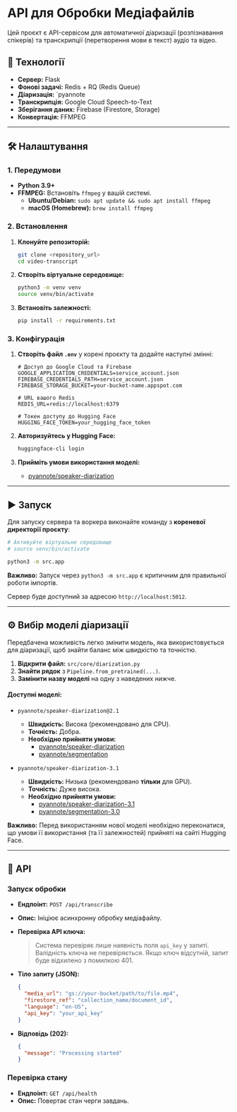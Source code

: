 # API для Обробки Медіафайлів

Цей проєкт є API-сервісом для автоматичної діаризації (розпізнавання спікерів) та транскрипції (перетворення мови в текст) аудіо та відео.

## 🚀 Технології

-   **Сервер:** Flask
-   **Фонові задачі:** Redis + RQ (Redis Queue)
-   **Діаризація:** `pyannote
-   **Транскрипція:** Google Cloud Speech-to-Text
-   **Зберігання даних:** Firebase (Firestore, Storage)
-   **Конвертація:** FFMPEG

---

## 🛠️ Налаштування

### 1. Передумови

-   **Python 3.9+**
-   **FFMPEG:** Встановіть `ffmpeg` у вашій системі.
    -   **Ubuntu/Debian:** `sudo apt update && sudo apt install ffmpeg`
    -   **macOS (Homebrew):** `brew install ffmpeg`

### 2. Встановлення

1.  **Клонуйте репозиторій:**
    ```bash
    git clone <repository_url>
    cd video-transcript
    ```

2.  **Створіть віртуальне середовище:**
    ```bash
    python3 -m venv venv
    source venv/bin/activate
    ```

3.  **Встановіть залежності:**
    ```bash
    pip install -r requirements.txt
    ```

### 3. Конфігурація

1.  **Створіть файл `.env`** у корені проєкту та додайте наступні змінні:

    ```env
    # Доступ до Google Cloud та Firebase
    GOOGLE_APPLICATION_CREDENTIALS=service_account.json
    FIREBASE_CREDENTIALS_PATH=service_account.json
    FIREBASE_STORAGE_BUCKET=your-bucket-name.appspot.com

    # URL вашого Redis
    REDIS_URL=redis://localhost:6379

    # Токен доступу до Hugging Face
    HUGGING_FACE_TOKEN=your_hugging_face_token
    ```

2.  **Авторизуйтесь у Hugging Face:**
    ```bash
    huggingface-cli login
    ```

3.  **Прийміть умови використання моделі:**
    -   [pyannote/speaker-diarization](https://huggingface.co/pyannote/speaker-diarization)

---

## ▶️ Запуск

Для запуску сервера та воркера виконайте команду з **кореневої директорії проєкту**:

```bash
# Активуйте віртуальне середовище
# source venv/bin/activate

python3 -m src.app
```

**Важливо:** Запуск через `python3 -m src.app` є критичним для правильної роботи імпортів.

Сервер буде доступний за адресою `http://localhost:5012`.

---

## ⚙️ Вибір моделі діаризації

Передбачена можливість легко змінити модель, яка використовується для діаризації, щоб знайти баланс між швидкістю та точністю.

1.  **Відкрити файл:** `src/core/diarization.py`
2.  **Знайти рядок** з `Pipeline.from_pretrained(...)`.
3.  **Замінити назву моделі** на одну з наведених нижче.

#### Доступні моделі:

-   `pyannote/speaker-diarization@2.1`
    -   **Швидкість:** Висока (рекомендовано для CPU).
    -   **Точність:** Добра.
    -   **Необхідно прийняти умови:**
        -   [pyannote/speaker-diarization](https://huggingface.co/pyannote/speaker-diarization)
        -   [pyannote/segmentation](https://huggingface.co/pyannote/segmentation)

-   `pyannote/speaker-diarization-3.1`
    -   **Швидкість:** Низька (рекомендовано **тільки** для GPU).
    -   **Точність:** Дуже висока.
    -   **Необхідно прийняти умови:**
        -   [pyannote/speaker-diarization-3.1](https://huggingface.co/pyannote/speaker-diarization-3.1)
        -   [pyannote/segmentation-3.0](https://huggingface.co/pyannote/segmentation-3.0)

**Важливо:** Перед використанням нової моделі необхідно переконатися, що умови її використання (та її залежностей) прийняті на сайті Hugging Face.

---

## 🔌 API


### Запуск обробки

-   **Ендпоінт:** `POST /api/transcribe`
-   **Опис:** Ініціює асинхронну обробку медіафайлу.

-   **Перевірка API ключа:**
    > Cистема перевіряє лише наявність поля `api_key` у запиті. Валідність ключа не перевіряється. Якщо ключ відсутній, запит буде відхилено з помилкою 401.

-   **Тіло запиту (JSON):**
    ```json
    {
      "media_url": "gs://your-bucket/path/to/file.mp4",
      "firestore_ref": "collection_name/document_id",
      "language": "en-US",
      "api_key": "your_api_key"
    }
    ```

-   **Відповідь (202):**
    ```json
    {
      "message": "Processing started"
    }
    ```

### Перевірка стану

-   **Ендпоінт:** `GET /api/health`
-   **Опис:** Повертає стан черги завдань.